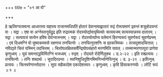 +++
title = "०१ आ वो"

+++

हे ऋत्विग्यजमाना आध्वरस्य यज्ञस्य राजानमधिपतिं होतारं देवानामाह्वातारं रुद्रं रोरूयमाणं द्रवन्तं शत्रून्रोदयन्तं वा । यद्वा । एषा वा अग्नेस्तनूर्यद्रुद्र इति रुद्रात्मकं रोदस्योर्द्यावापृथिव्योः सत्ययजम् सत्यस्यान्नस्य दातारम् । यद्वा । सत्ययजं सत्येन हविष देवान्यजन्तम् । यद्वा । रोदस्योर्व्याप्य वर्तमानं हिरण्यरूपं सुवर्णरूपं सुवर्णप्रभम् । एवं दिधमग्निं वो युष्माकमवसे रक्षणाय तनयित्नोः । तनयित्नुरशनिः स ह्याकस्मिकः । तत्सदृशादचित्तात् । नविद्यते चित्तं यस्मिन् तदचित्तम् । चित्तोपलक्षितसर्वेन्द्रियोपसंहारो मरणमिति यावत् । तस्मान्मरणात्पुरा प्रागेवा कृणुध्वम् । यूयं समन्ताद्धविर्भिरग्निं भजध्वम् । रुद्रम् । रोदयते रोदेर्णिलुक्च । उ.२-२२ । इति रक्प्रत्ययः । तनयित्नोः । तनिः शब्दार्थः । चुरादिरदन्तः । स्तनिशुधिपुशिगमिमनिभ्योणेरित्नुच् । उ. ३-२९ । इतीत्नुच् प्रत्ययः । चित्स्वरेणान्तोदात्तः । सुपा सहैकादेश एकादेशस्वरः । कृणुध्वम् । कृवि हिंसाकरणयोः । लोटि रूपं ॥ १ ॥